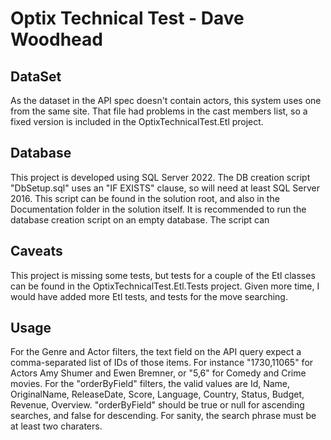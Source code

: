 # Optix Technical Test - Dave Woodhead

## DataSet
As the dataset in the API spec doesn't contain actors, this system uses one from the same site. That file had problems in the cast members list, so a fixed version is included in the OptixTechnicalTest.Etl project.

## Database
This project is developed using SQL Server 2022.
The DB creation script "DbSetup.sql" uses an "IF EXISTS" clause, so will need at least SQL Server 2016. This script can be found in the solution root, and also in the Documentation folder in the solution itself.
It is recommended to run the database creation script on an empty database. The script can 

## Caveats
This project is missing some tests, but tests for a couple of the Etl classes can be found in the OptixTechnicalTest.Etl.Tests project.
Given more time, I would have added more Etl tests, and tests for the move searching.

## Usage
For the Genre and Actor filters, the text field on the API query expect a comma-separated list of IDs of those items. For instance "1730,11065" for Actors Amy Shumer and Ewen Bremner, or "5,6" for Comedy and Crime movies.
For the "orderByField" filters, the valid values are Id, Name, OriginalName, ReleaseDate, Score, Language, Country, Status, Budget, Revenue, Overview. "orderByField" should be true or null for ascending searches, and false for descending.
For sanity, the search phrase must be at least two charaters.
